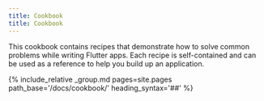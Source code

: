 ```yaml
---
title: Cookbook
title: Cookbook
---
```


This cookbook contains recipes that demonstrate how to solve common problems
while writing Flutter apps. Each recipe is self-contained and can be used as a
reference to help you build up an application.

{% include_relative _group.md pages=site.pages path_base='/docs/cookbook/' heading_syntax='##' %}

